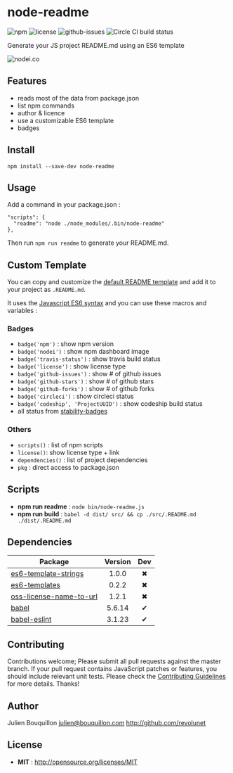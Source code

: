 # node-readme

![npm](https://img.shields.io/npm/v/node-readme.svg) ![license](https://img.shields.io/npm/l/node-readme.svg) ![github-issues](https://img.shields.io/github/issues/revolunet/node-readme.svg)  ![Circle CI build status](https://circleci.com/gh/revolunet/node-readme.svg?style=svg)

Generate your JS project README.md using an ES6 template

![nodei.co](https://nodei.co/npm/node-readme.png?downloads=true&downloadRank=true&stars=true)

## Features

 - reads most of the data from package.json
 - list npm commands
 - author & licence
 - use a customizable ES6 template
 - badges

## Install

`npm install --save-dev node-readme`

## Usage

Add a command in your package.json :
```
"scripts": {
  "readme": "node ./node_modules/.bin/node-readme"
},
```

Then run `npm run readme` to generate your README.md.

## Custom Template

You can copy and customize the [default README template](./src/.README.md) and add it to your project as `.README.md`.

It uses the [Javascript ES6  syntax](https://developer.mozilla.org/en-US/docs/Web/JavaScript/Reference/template_strings) and you can use these macros and variables :

### Badges

 - `badge('npm')` : show npm version
 - `badge('nodei')` : show npm dashboard image
 - `badge('travis-status')` : show travis build status
 - `badge('license')` : show license type
 - `badge('github-issues')` : show # of github issues
 - `badge('github-stars')` : show # of github stars
 - `badge('github-forks')` : show # of github forks
 - `badge('circleci')` : show circleci status
 - `badge('codeship', 'ProjectUUID')` : show codeship build status
 - all status from [stability-badges](https://github.com/badges/stability-badges)

### Others
 - `scripts()` : list of npm scripts
 - `license()`: show license type + link
 - `dependencies()` : list of project dependencies
 - `pkg` : direct access to package.json

## Scripts  

 - **npm run readme** : `node bin/node-readme.js`
 - **npm run build** : `babel -d dist/ src/ && cp ./src/.README.md ./dist/.README.md`

## Dependencies

Package | Version | Dev
--- |:---:|:---:
[es6-template-strings](https://www.npmjs.com/package/es6-template-strings) | 1.0.0 | ✖
[es6-templates](https://www.npmjs.com/package/es6-templates) | 0.2.2 | ✖
[oss-license-name-to-url](https://www.npmjs.com/package/oss-license-name-to-url) | 1.2.1 | ✖
[babel](https://www.npmjs.com/package/babel) | 5.6.14 | ✔
[babel-eslint](https://www.npmjs.com/package/babel-eslint) | 3.1.23 | ✔


## Contributing

Contributions welcome; Please submit all pull requests against the master branch. If your pull request contains JavaScript patches or features, you should include relevant unit tests. Please check the [Contributing Guidelines](contributng.md) for more details. Thanks!

## Author

Julien Bouquillon <julien@bouquillon.com> http://github.com/revolunet

## License

 - **MIT** : http://opensource.org/licenses/MIT
